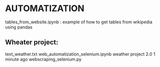# AUTOMATIZATION

tables_from_website.ipynb : example of how to get tables from wikipedia using pandas
## Wheater project:
text_weather.txt
web_automatization_selenium.ipynb
weather project 2.0
1 minute ago
webscraping_selenium.py
